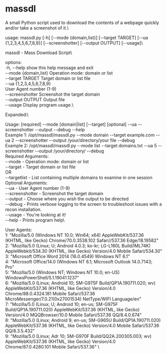 # massdl
A small Python script used to download the contents of a webpage quickly and/or take a screenshot of it.\

usage: massdl.py [-h] [--mode {domain,list}] [--target TARGET] [--ua {1,2,3,4,5,6,7,8,9}] [--screenshotter] [--output OUTPUT] [--usage]\

massdl - Mass Download Script\

options:\
  -h, --help            show this help message and exit\
  --mode {domain,list}  Operation mode: domain or list\
  --target TARGET       Target domain or list file\
  --ua {1,2,3,4,5,6,7,8,9}\
                        User Agent number (1-9)\
  --screenshotter       Screenshot the target domain\
  --output OUTPUT       Output file\
  --usage               Display program usage.\

Expanded:\

Usage: [required] --mode [domain|list] [--target] [optional] --ua --screenshotter --output --debug --help\
Example 1: /opt/massdl/massdl.py --mode domain --target example.com --ua 2 --screenshotter --output /your/directory/your file --debug\
Example 2: /opt/massdl/massdl.py --mode list --target domains.txt --ua 5 --screenshotter --output /your/directory/ --debug\
Required Arguments:\
--mode - Operation mode: domain or list\
--target - Target domain or list file\
OR\
--targetlist - List containing multiple domains to examine in one session\
Optional Arguments:\
--ua - User Agent number (1-9)\
--screenshotter - Screenshot the target domain\
--output - Choose where you wish the output to be directed\
--debug - Prints verbose logging to the screen to troubleshoot issues with a recon installation.\
--usage - You're looking at it!\
--help - Prints program help\

User Agents:\
1: "Mozilla/5.0 (Windows NT 10.0; Win64; x64) AppleWebKit/537.36 (KHTML, like Gecko) Chrome/70.0.3538.102 Safari//537.36 Edge/18.19582"\
2: "Mozilla/5.0 (Linux; U; Android 4.0.3; ko-kr; LG-L160L Build/IML74K) AppleWebkit/534.30 (KHTML, like Gecko) Version/4.0 Mobile Safari/534.30"\
3: "Microsoft Office Word 2014 (16.0.4549) Windows NT 6.1"\
4: "Microsoft Office/14.0 (Windows NT 6.1; Microsoft Outlook 14.0.7143; Pro"\
5: "Mozilla/5.0 (Windows NT; Windows NT 10.0; en-US) WindowsPowerShell/5.1.19041.1237"\
6: "Mozilla/5.0 (Linux; Android 10; SM-G975F Build/QP1A.190711.020; wv) AppleWebKit/537.36 (KHTML, like Gecko) Version/4.0 Chrome/88.0.4324.181 Mobile Safari/537.36 MicroMessenger/7.0.21(0x27001534) NetType/WIFI Language/en"\
7: "Mozilla/5.0 (Linux; U; Android 10; en-us; SM-G975F Build/QP1A.190711.020) AppleWebKit/537.36 (KHTML, like Gecko) Version/4.0 MQQBrowser/10.0 Mobile Safari/537.36 QQ/8.4.0.674"\
8: "Mozilla/5.0 (Linux; Android 9; en-us; SM-G965U Build/QP1A.190711.020) AppleWebKit/537.36 (KHTML, like Gecko) Version/4.0 Mobile Safari/537.36 QQ/8.3.5.432"\
9: "Mozilla/5.0 (Linux; Adr 10; SM-G970F Build/QQ2A.200305.003; wv) AppleWebKit/537.36 (KHTML, like Gecko) Version/4.0 Chrome/87.0.4280.101 Mobile Safari/537.36" \
